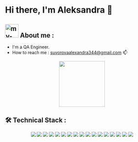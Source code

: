 # Hi there, I'm Aleksandra 👋

## <img width="44" alt="my-photo" src="https://github.com/Alexandra376/Alexandra376/assets/119896011/1775cc52-e31f-424c-96dd-fd5887e9fbb4"> About me :

*   I'm a QA Engineer.
*   How to reach me : <a href='mailto:suvorovaalexandra344@gmail.com'>suvorovaalexandra344@gmail.com</a> 📫</p>

<p align='center'>
    <a href="https://github.com/romankh3/github-readme-stats"><img height=150
                                                                   src="https://github-readme-stats.vercel.app/api/top-langs/?username=romankh3&layout=compact"/></a>
</p>

## 🛠 Technical Stack : 

<p align='center'>
    <a>
        <img src="https://img.shields.io/badge/JavaScript-323330?style=for-the-badge&logo=javascript&logoColor=F7DF1E"/>
    </a>
   <a>
       <img src="https://img.shields.io/badge/HTML5-E34F26?style=for-the-badge&logo=html5&logoColor=white"/>
   </a>
   <a>
        <img src="https://img.shields.io/badge/CSS3-1572B6?style=for-the-badge&logo=css3&logoColor=white"/>
    </a>    
   <a>
        <img src="https://img.shields.io/badge/Sass-CC6699?style=for-the-badge&logo=sass&logoColor=white"/>
   </a>
   <a>
        <img src="https://img.shields.io/badge/TypeScript-007ACC?style=for-the-badge&logo=typescript&logoColor=white"/>
    </a>
    <a>
        <img src="https://img.shields.io/badge/Webpack-8DD6F9?style=for-the-badge&logo=Webpack&logoColor=white"/>
    </a>
    <a>
        <img src="https://img.shields.io/badge/React-20232A?style=for-the-badge&logo=react&logoColor=61DAFB"/>
    </a>
    <a><img src="https://img.shields.io/badge/Java-%23ED8B00?style=for-the-badge&logo=openjdk&logoColor=F7DF1E"/></a>  
    <a><img src="https://img.shields.io/badge/Java-%23ED8B00.svg?logo=openjdk&logoColor=white"/></a>  
    <a><img src="https://img.shields.io/badge/Swagger-85EA2D?style=for-the-badge&logo=Swagger&logoColor=white"</a>
    <a><img src="https://img.shields.io/badge/Selenium-43B02A?style=for-the-badge&logo=Selenium&logoColor=white"</a>
    <a><img src="https://img.shields.io/badge/Junit5-25A162?style=for-the-badge&logo=junit5&logoColor=white"</a>
    <a><img src="https://img.shields.io/badge/gradle-02303A?style=for-the-badge&logo=gradle&logoColor=white"</a>   
    <a><img src="https://img.shields.io/badge/Jenkins-49728B?style=for-the-badge&logo=jenkins&logoColor=white"/></a> 
    <a><img src="https://img.shields.io/badge/apache%20Groovy-4298B8?style=for-the-badge&logo=apachegroovy&logoColor=white"/></a>
    <a><img src="https://img.shields.io/badge/Linux-FCC624?style=for-the-badge&logo=linux&logoColor=black"/></a>
    <a><img src="https://img.shields.io/badge/Jira-0052CC?style=for-the-badge&logo=Jira&logoColor=white"/></a>     
